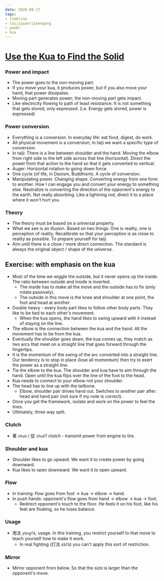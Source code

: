 ```yaml
---
date: 2020-08-17
tags:
- timeline
- taijiquan/jibengong
- power
- kua
---
```


# [Use the Kua to Find the Solid](http://practicalmethod.com/2020/08/use-the-kua-to-find-the-solid-2020-08-17-online-video-purchase/)

### Power and impact
* The power goes to the non-moving part.
* If you move your kua, it produces power, but if you also move your hand, that power dissipates.
* Moving part generates power; the non-moving part gets impact.
* Like electricity flowing to path of least resistance.  It is not something that gets stored, only expressed.  (i.e. Energy gets stored, power is expressed)

### Power conversion
* Everything is a conversion.  In everyday life: eat food, digest, do work.
* All physical movement is a conversion; in taiji we want a specific type of conversion.
* In taiji: There is a line between shoulder and the hand.  Moving the elbow from right side to the left side across that line (horizontal).  Direct the power from that action to the hand so that it gets converted to vertical.
* Auger: Horizontal rotation to going down force.
* One cycle (of life, in Daoism, Buddhism).  A cycle of conversion.
* Manipulating power.  Changing shape.  Converting energy from one form to another.  How I can engage you and convert your energy to something else.  Neutralize is converting the direction of the opponent's energy to the earth.  Not really absorbing.  Like a lightning rod, direct it to a place where it won't hurt you.

### Theory
* The theory must be based on a universal property.
* What we see is an illusion.  Based on two things:  One is reality, one is perception of reality.  Recalibrate so that your perception is as close to reality as possible.  To prepare yourself for taiji.
* Aim until there is a close / more direct connection.  The standard is always the original object / shape of the universe.

## Exercise: <fetchwater> with emphasis on the kua
* Most of the time we wiggle the outside, but it never opens up the inside.  The ratio between outside and inside is inverted.
  * The inside has to make all the move and the outside has to fix (only rotate passively).
  * The outside in this move is the knee and shoulder at one point, the foot and head at another.
* Double heavy - every body part likes to follow other body parts.  They like to be tied to each other's movement.
  * When the kua opens, the hand likes to swing upward with it instead of staying on the line.
* The elbow is the connection between the kua and the hand.  All the movement has to be from the kua.
* Eventually the shoulder goes down, the kua comes up, they match as two arcs that meet on a straight line that goes forward through the fingertips.
* It is the momentum of the swing of the arc converted into a straight line.  Our tendency is to stop in place (lose all momentum) then try to exert the power as a straight line.
* Tie the elbow to the kua.  The shoulder and kua have to aim through the hand.  Open until the kua flips over the line of the foot to the head.
* Kua needs to connect to your elbow not your shoulder.
* The head has to line up with the tailbone.
  * Elbow, shoulder pair drives hand out.  Switches to another pair after: head and hand pair (not sure if my note is correct).
* Once you get the framework, isolate and work on the power to feel the lines.
* Ultimately, three way split.

### Clutch
* 著 `zhuó` / 捉 `zhuō`? clutch - transmit power from engine to tire.

### Shoulder and kua
* Shoulder likes to go upward.  We want it to create power by going downward.
* Kua likes to open downward.  We want it to open upward.

### Flow
* In training: flow goes from foot -> kua -> elbow -> hand.
* In push hands: opponent's flow goes from hand -> elbow -> kua -> foot.
  * Redirect opponent's touch to the floor.  He feels it on his foot, like his feet are floating, so he loses balance.

### Usage
* 用法 `yòngfǎ`, usage.  In this training, you restrict yourself to that move to teach yourself how to make it work.
  * In real fighting (打法 `dǎfǎ`) you can't apply this sort of restriction.

### Mirror
* Mirror opponent from below.  So that the size is larger than the opponent's move.
